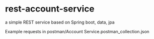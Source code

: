 # rest-account-service
a simple REST service based on Spring boot, data, jpa

Example requests in postman/Account Service.postman_collection.json
